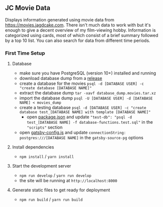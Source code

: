 ## JC Movie Data

Displays information generated using movie data from
<https://movies.jagdcake.com>. There isn't much data to work with but
it's enough to give a decent overview of my film-viewing hobby.
Information is categorized using cards, most of which consist of a brief
summary followed by a top 10 list. You can also search for data from
different time periods.

### First Time Setup

1. Database
    - make sure you have PostgreSQL (version 10+) installed and running
    - download database dump from a
      [release](https://github.com/jagdcake/i-watched-a-movie/releases)
    - create a database for the movies `psql -d [DATABASE USER] -c "create database [DATABASE NAME]"`
    - extract the database dump `tar -xavf database_dump.movies.tar.xz`
    - import the database dump `psql -U [DATABASE USER] -d [DATABASE NAME] < movies_dump`
    - create a testing database `psql -d [DATABASE USER] -c "create database test_[DATABASE NAME] with template [DATABASE NAME]"`
        - open [package.json](./package.json) and update
          `"test-db": "psql -d test_[DATABASE NAME] -f database-functions.test.sql"`
          in the `"scripts"` section
    - open [gatsby-config.js](./gatsby-config.js) and update
      `connectionString: postgres:///[DATABASE NAME]` in the
      `gatsby-source-pg` options

1. Install dependencies
    - `npm install` / `yarn install`

1. Start the development server
    - `npm run develop` / `yarn run develop`
    - the site will be running at `http://localhost:8000`

1. Generate static files to get ready for deployment
    - `npm run build` / `yarn run build`
